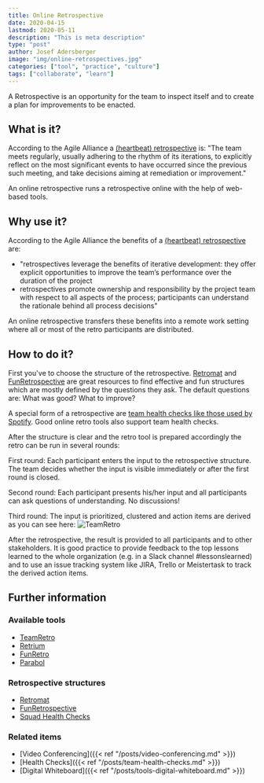 ```yaml
---
title: Online Retrospective
date: 2020-04-15
lastmod: 2020-05-11
description: "This is meta description"
type: "post"
author: Josef Adersberger
image: "img/online-retrospectives.jpg"
categories: ["tool", "practice", "culture"]
tags: ["collaborate", "learn"]
---
```


A Retrospective is an opportunity for the team to inspect itself and to create a plan for improvements to be enacted.

<!--more-->

## What is it?

According to the Agile Alliance a [(heartbeat) retrospective](https://www.agilealliance.org/glossary/heartbeatretro/) is: "The team meets regularly, usually adhering to the rhythm of its iterations, to explicitly reflect on the most significant events to have occurred since the previous such meeting, and take decisions aiming at remediation or improvement."

An online retrospective runs a retrospective online with the help of web-based tools.

## Why use it?

According to the Agile Alliance the benefits of a [(heartbeat) retrospective](https://www.agilealliance.org/glossary/heartbeatretro/) are:

* "retrospectives leverage the benefits of iterative development: they offer explicit opportunities to improve the team’s performance over the duration of the project
* retrospectives promote ownership and responsibility by the project team with respect to all aspects of the process; participants can understand the rationale behind all process decisions"

An online retrospective transfers these benefits into a remote work setting where all or most of the retro participants are distributed.

## How to do it?

First you've to choose the structure of the retrospective. [Retromat](https://retromat.org/en) and [FunRetrospective](https://www.funretrospectives.com) are great resources to find effective and fun structures which are mostly defined by the questions they ask. The default questions are: What was good? What to improve?

A special form of a retrospective are [team health checks like those used by Spotify](https://labs.spotify.com/2014/09/16/squad-health-check-model). Good online retro tools also support team health checks.

After the structure is clear and the retro tool is prepared accordingly the retro can be run in several rounds:

First round: Each participant enters the input to the retrospective structure. The team decides whether the input is visible immediately or after the first round is closed.

Second round: Each participant presents his/her input and all participants can ask questions of understanding. No discussions!

Third round: The input is prioritized, clustered and action items are derived as you can see here:
![TeamRetro](/img/online-retro.jpg)

After the retrospective, the result is provided to all participants and to other stakeholders. It is good practice to provide feedback to the top lessons learned to the whole organization (e.g. in a Slack channel #lessonslearned) and to use an issue tracking system like JIRA, Trello or Meistertask to track the derived action items.

## Further information

### Available tools

* [TeamRetro](https://www.teamretro.com)
* [Retrium](https://www.retrium.com)
* [FunRetro](https://funretro.io)
* [Parabol](https://www.parabol.co)

### Retrospective structures

* [Retromat](https://retromat.org/en)
* [FunRetrospective](https://www.funretrospectives.com)
* [Squad Health Checks](https://labs.spotify.com/2014/09/16/squad-health-check-model)

### Related items

* [Video Conferencing]({{< ref "/posts/video-conferencing.md" >}})
* [Health Checks]({{< ref "/posts/team-health-checks.md" >}})
* [Digital Whiteboard]({{< ref "/posts/tools-digital-whiteboard.md" >}})

